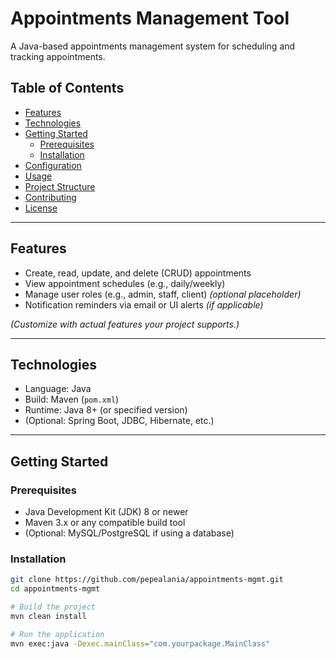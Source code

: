 # Appointments Management Tool

A Java-based appointments management system for scheduling and tracking appointments.  

## Table of Contents

- [Features](#features)  
- [Technologies](#technologies)  
- [Getting Started](#getting-started)  
  - [Prerequisites](#prerequisites)  
  - [Installation](#installation)  
- [Configuration](#configuration)  
- [Usage](#usage)  
- [Project Structure](#project-structure)  
- [Contributing](#contributing)  
- [License](#license)  

---

## Features

- Create, read, update, and delete (CRUD) appointments  
- View appointment schedules (e.g., daily/weekly)  
- Manage user roles (e.g., admin, staff, client) *(optional placeholder)*  
- Notification reminders via email or UI alerts *(if applicable)*  

*(Customize with actual features your project supports.)*

---

## Technologies

- Language: Java  
- Build: Maven (`pom.xml`)  
- Runtime: Java 8+ (or specified version)  
- (Optional: Spring Boot, JDBC, Hibernate, etc.)  

---

## Getting Started

### Prerequisites

- Java Development Kit (JDK) 8 or newer  
- Maven 3.x or any compatible build tool  
- (Optional: MySQL/PostgreSQL if using a database)  

### Installation

```bash
git clone https://github.com/pepealania/appointments-mgmt.git
cd appointments-mgmt

# Build the project
mvn clean install

# Run the application
mvn exec:java -Dexec.mainClass="com.yourpackage.MainClass"
